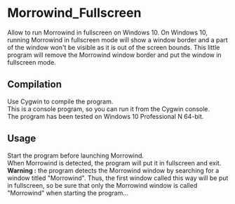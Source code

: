 # Morrowind_Fullscreen
Allow to run Morrowind in fullscreen on Windows 10.
On Windows 10, running Morrowind in fullscreen mode will show a window border and a part of the window won't be visible as it is out of the screen bounds.
This little program will remove the Morrowind window border and put the window in fullscreen mode.

## Compilation
Use Cygwin to compile the program.  
This is a console program, so you can run it from the Cygwin console.  
The program has been tested on Windows 10 Professional N 64-bit.

## Usage
Start the program before launching Morrowind.  
When Morrowind is detected, the program will put it in fullscreen and exit.
**Warning :** the program detects the Morrowind window by searching for a window titled "Morrowind". Thus, the first window called this way will be put in fullscreen, so be sure that only the Morrowind window is called "Morrowind" when starting the program...
